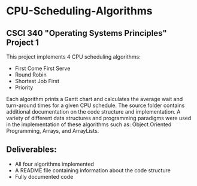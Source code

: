 # CPU-Scheduling-Algorithms
## CSCI 340 "Operating Systems Principles" Project 1

This project implements 4 CPU scheduling algorithms:

<ul>
  <li>First Come First Serve</li>
  <li>Round Robin</li>
  <li>Shortest Job First</li>
  <li>Priority</li>
 </ul>

Each algorithm prints a Gantt chart and calculates the average wait and turn-around times for a given CPU schedule. The source folder contains 
additional documentation on the code structure and implementation. A variety of different data structures and programming paradigms were used in the implementation of these
algorithms such as: Object Oriented Programming, Arrays, and ArrayLists. 


 ## Deliverables:
 <ul>
  <li>All four algorithms implemented</li>
  <li>A README file containing information about the code structure</li>
  <li>Fully documented code</li>
 </ul>
 
 
    


